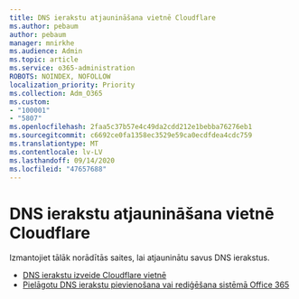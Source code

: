 ```yaml
---
title: DNS ierakstu atjaunināšana vietnē Cloudflare
ms.author: pebaum
author: pebaum
manager: mnirkhe
ms.audience: Admin
ms.topic: article
ms.service: o365-administration
ROBOTS: NOINDEX, NOFOLLOW
localization_priority: Priority
ms.collection: Adm_O365
ms.custom:
- "100001"
- "5807"
ms.openlocfilehash: 2faa5c37b57e4c49da2cdd212e1bebba76276eb1
ms.sourcegitcommit: c6692ce0fa1358ec3529e59ca0ecdfdea4cdc759
ms.translationtype: MT
ms.contentlocale: lv-LV
ms.lasthandoff: 09/14/2020
ms.locfileid: "47657688"
---
```

# <a name="update-dns-records-at-cloudflare"></a>DNS ierakstu atjaunināšana vietnē Cloudflare

Izmantojiet tālāk norādītās saites, lai atjauninātu savus DNS ierakstus.

- [DNS ierakstu izveide Cloudflare vietnē](https://docs.microsoft.com/microsoft-365/admin/dns/create-dns-records-at-cloudflare?view=o365-worldwide)
- [Pielāgotu DNS ierakstu pievienošana vai rediģēšana sistēmā Office 365](https://docs.microsoft.com/microsoft-365/admin/setup/add-domain#add-or-edit-custom-dns-records)